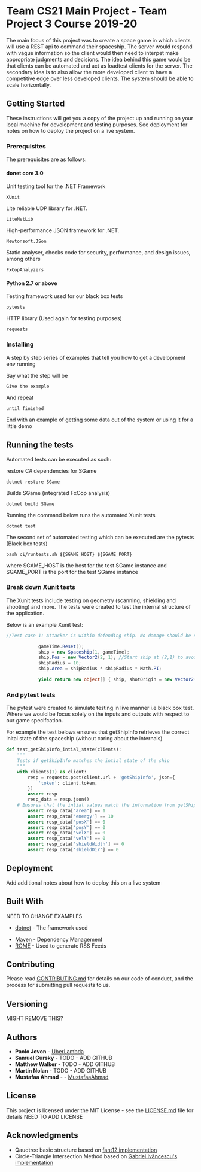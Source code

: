 # Team CS21 Main Project - Team Project 3 Course 2019-20

The main focus of this project was to create a space game in which clients will use a REST api to command their spaceship. The server would respond with vague information so the client would then need to interpet make appropriate judgments and decisions. The idea behind this game would be that clients can be automated and act as loadtest clients for the server. The secondary idea is to also allow the more developed client to have a competitive edge over less developed clients. The system should be able to scale horizontally.

## Getting Started

These instructions will get you a copy of the project up and running on your local machine for development and testing purposes. See deployment for notes on how to deploy the project on a live system.

### Prerequisites

The prerequisites are as follows:

#### donet core 3.0

Unit testing tool for the .NET Framework

```
XUnit
```

Lite reliable UDP library for .NET.

```
LiteNetLib
```

High-performance JSON framework for .NET.

```
Newtonsoft.JSon
```

Static analyser, checks code for security, performance, and design issues, among others

```
FxCopAnalyzers
```

#### Python 2.7 or above

Testing framework used for our black box tests

```
pytests
```

HTTP library (Used again for testing purposes)

```
requests
```

### Installing

A step by step series of examples that tell you how to get a development env running

Say what the step will be

```
Give the example
```

And repeat

```
until finished
```

End with an example of getting some data out of the system or using it for a little demo

## Running the tests

Automated tests can be executed as such:

restore C# dependencies for SGame

```
dotnet restore SGame
```

Builds SGame (integrated FxCop analysis)

```
dotnet build SGame
```

Running the command below runs the automated Xunit tests

```
dotnet test
```

The second set of automated testing which can be executed are the pytests (Black box tests)

```
bash ci/runtests.sh ${SGAME_HOST} ${SGAME_PORT}
```

where SGAME_HOST is the host for the test SGame instance and SGAME_PORT is the port for the test SGame instance

### Break down Xunit tests

The Xunit tests include testing on geometry (scanning, shielding and shooting) and more. The tests were created to test the internal structure of the application.

Below is an example Xunit test:

```csharp
//Test case 1: Attacker is within defending ship. No damage should be shielded.

            gameTime.Reset();
            ship = new Spaceship(1, gameTime);
            ship.Pos = new Vector2(2, 1); //Start ship at (2,1) to avoid missing bugs due to simplicity of (0,0)
            shipRadius = 10;
            ship.Area = shipRadius * shipRadius * Math.PI;

            yield return new object[] { ship, shotOrigin = new Vector2(5, 5), shotDir = -126.869897645844, shotWidth = 1, (ship.Pos - shotOrigin).Length(), expectedValue = 0.0 };

```

### And pytest tests

The pytest were created to simulate testing in live manner i.e black box test. Where we would be focus solely on the inputs and outputs with respect to our game specifcation.

For example the test belows ensures that getShipInfo retrieves the correct inital state of the spaceship (without caring about the internals)

```python
def test_getShipInfo_intial_state(clients):
    """
    Tests if getShipInfo matches the intial state of the ship
    """
    with clients(1) as client:
        resp = requests.post(client.url + 'getShipInfo', json={
            'token': client.token,
        })
        assert resp
        resp_data = resp.json()
    # Ensures that the intial values match the information from getShipInfo
        assert resp_data["area"] == 1
        assert resp_data['energy'] == 10
        assert resp_data['posX'] == 0
        assert resp_data['posY'] == 0
        assert resp_data['velX'] == 0
        assert resp_data['velY'] == 0
        assert resp_data['shieldWidth'] == 0
        assert resp_data['shieldDir'] == 0
```

## Deployment

Add additional notes about how to deploy this on a live system

## Built With

NEED TO CHANGE EXAMPLES

- [dotnet](https://dotnet.microsoft.com/download) - The framework used

* [Maven](https://maven.apache.org/) - Dependency Management
* [ROME](https://rometools.github.io/rome/) - Used to generate RSS Feeds

## Contributing

Please read [CONTRIBUTING.md]() for details on our code of conduct, and the process for submitting pull requests to us.

## Versioning

MIGHT REMOVE THIS?

## Authors

- **Paolo Jovon** - [UberLambda](https://github.com/UberLambda)
- **Samuel Gursky** - TODO - ADD GITHUB
- **Matthew Walker** - TODO - ADD GITHUB
- **Martin Nolan** - TODO - ADD GITHUB
- **Mustafaa Ahmad** - - [MustafaaAhmad](https://github.com/MustafaaAhmad)

## License

This project is licensed under the MIT License - see the [LICENSE.md](LICENSE.md) file for details
NEED TO ADD LICENSE

## Acknowledgments

- Qaudtree basic structure based on [fant12 implementation](https://github.com/fant12/quadTree)
- Circle-Triangle Intersection Method based on [Gabriel Ivăncescu's implementation](http://www.phatcode.net/articles.php?id=459)
